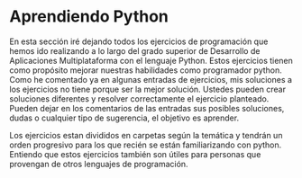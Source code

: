# Aprendiendo Python

En esta sección iré dejando todos los ejercicios de programación que hemos ido realizando a lo largo del grado superior de Desarrollo de Aplicaciones Multiplataforma con el lenguaje Python. 
Estos ejercicios tienen como propósito mejorar nuestras habilidades como programador python.
Como he comentado ya en algunas entradas de ejercicios, mis soluciones a los ejercicios no tiene porque ser la mejor solución. Ustedes pueden crear soluciones diferentes y resolver correctamente el ejercicio planteado. 
Pueden dejar en los comentarios de las entradas sus posibles soluciones, dudas o cualquier tipo de sugerencia, el objetivo es aprender.

Los ejercicios estan divididos en carpetas según la temática y tendrán un orden progresivo para los que recién se están familiarizando con python.
Entiendo que estos ejercicios también son útiles para personas que provengan de otros lenguajes de programación.
